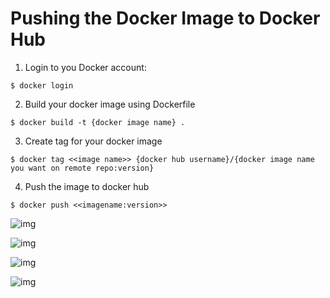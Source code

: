 # Pushing the Docker Image to Docker Hub

1. Login to you Docker account:
```
$ docker login
```

2. Build your docker image using Dockerfile
```
$ docker build -t {docker image name} .
```

3. Create tag for your docker image
```
$ docker tag <<image name>> {docker hub username}/{docker image name you want on remote repo:version}
```

4. Push the image to docker hub
```
$ docker push <<imagename:version>>
```

![img](img/7_1.png)

![img](img/7_2.png)

![img](img/7_3.png)

![img](img/7_4.png)
